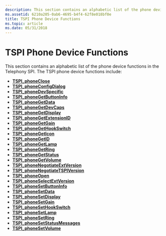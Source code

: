 ```yaml
---
description: This section contains an alphabetic list of the phone device functions in the Telephony SPI.
ms.assetid: 6210a205-0ab6-4695-b4f4-62f8e018bf0e
title: TSPI Phone Device Functions
ms.topic: article
ms.date: 05/31/2018
---
```


# TSPI Phone Device Functions

This section contains an alphabetic list of the phone device functions in the Telephony SPI. The TSPI phone device functions include:

-   [**TSPI\_phoneClose**](/windows/win32/api/tspi/nf-tspi-tspi_phoneclose)
-   [**TSPI\_phoneConfigDialog**](/windows/win32/api/tspi/nf-tspi-tspi_phoneconfigdialog)
-   [**TSPI\_phoneDevSpecific**](/windows/win32/api/tspi/nf-tspi-tspi_phonedevspecific)
-   [**TSPI\_phoneGetButtonInfo**](/windows/win32/api/tspi/nf-tspi-tspi_phonegetbuttoninfo)
-   [**TSPI\_phoneGetData**](/windows/win32/api/tspi/nf-tspi-tspi_phonegetdata)
-   [**TSPI\_phoneGetDevCaps**](/windows/win32/api/tspi/nf-tspi-tspi_phonegetdevcaps)
-   [**TSPI\_phoneGetDisplay**](/windows/win32/api/tspi/nf-tspi-tspi_phonegetdisplay)
-   [**TSPI\_phoneGetExtensionID**](/windows/win32/api/tspi/nf-tspi-tspi_phonegetextensionid)
-   [**TSPI\_phoneGetGain**](/windows/win32/api/tspi/nf-tspi-tspi_phonegetgain)
-   [**TSPI\_phoneGetHookSwitch**](/windows/win32/api/tspi/nf-tspi-tspi_phonegethookswitch)
-   [**TSPI\_phoneGetIcon**](/windows/win32/api/tspi/nf-tspi-tspi_phonegeticon)
-   [**TSPI\_phoneGetID**](/windows/win32/api/tspi/nf-tspi-tspi_phonegetid)
-   [**TSPI\_phoneGetLamp**](/windows/win32/api/tspi/nf-tspi-tspi_phonegetlamp)
-   [**TSPI\_phoneGetRing**](/windows/win32/api/tspi/nf-tspi-tspi_phonegetring)
-   [**TSPI\_phoneGetStatus**](/windows/win32/api/tspi/nf-tspi-tspi_phonegetstatus)
-   [**TSPI\_phoneGetVolume**](/windows/win32/api/tspi/nf-tspi-tspi_phonegetvolume)
-   [**TSPI\_phoneNegotiateExtVersion**](/windows/win32/api/tspi/nf-tspi-tspi_phonenegotiateextversion)
-   [**TSPI\_phoneNegotiateTSPIVersion**](/windows/win32/api/tspi/nf-tspi-tspi_phonenegotiatetspiversion)
-   [**TSPI\_phoneOpen**](/windows/win32/api/tspi/nf-tspi-tspi_phoneopen)
-   [**TSPI\_phoneSelectExtVersion**](/windows/win32/api/tspi/nf-tspi-tspi_phoneselectextversion)
-   [**TSPI\_phoneSetButtonInfo**](/windows/win32/api/tspi/nf-tspi-tspi_phonesetbuttoninfo)
-   [**TSPI\_phoneSetData**](/windows/win32/api/tspi/nf-tspi-tspi_phonesetdata)
-   [**TSPI\_phoneSetDisplay**](/windows/win32/api/tspi/nf-tspi-tspi_phonesetdisplay)
-   [**TSPI\_phoneSetGain**](/windows/win32/api/tspi/nf-tspi-tspi_phonesetgain)
-   [**TSPI\_phoneSetHookSwitch**](/windows/win32/api/tspi/nf-tspi-tspi_phonesethookswitch)
-   [**TSPI\_phoneSetLamp**](/windows/win32/api/tspi/nf-tspi-tspi_phonesetlamp)
-   [**TSPI\_phoneSetRing**](/windows/win32/api/tspi/nf-tspi-tspi_phonesetring)
-   [**TSPI\_phoneSetStatusMessages**](/windows/win32/api/tspi/nf-tspi-tspi_phonesetstatusmessages)
-   [**TSPI\_phoneSetVolume**](/windows/win32/api/tspi/nf-tspi-tspi_phonesetvolume)

 

 
